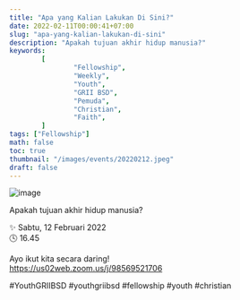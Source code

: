 ```yaml
---
title: "Apa yang Kalian Lakukan Di Sini?"
date: 2022-02-11T00:00:41+07:00
slug: "apa-yang-kalian-lakukan-di-sini"
description: "Apakah tujuan akhir hidup manusia?"
keywords:
        [
                "Fellowship",
                "Weekly",
                "Youth",
                "GRII BSD",
                "Pemuda",
                "Christian",
                "Faith",
        ]
tags: ["Fellowship"]
math: false
toc: true
thumbnail: "/images/events/20220212.jpeg"
draft: false
---
```


![image](/images/events/20220212.jpeg)

Apakah tujuan akhir hidup manusia?

✨ Sabtu, 12 Februari 2022\
🕓 16.45

Ayo ikut kita secara daring!\
https://us02web.zoom.us/j/98569521706

#YouthGRIIBSD #youthgriibsd #fellowship #youth #christian

